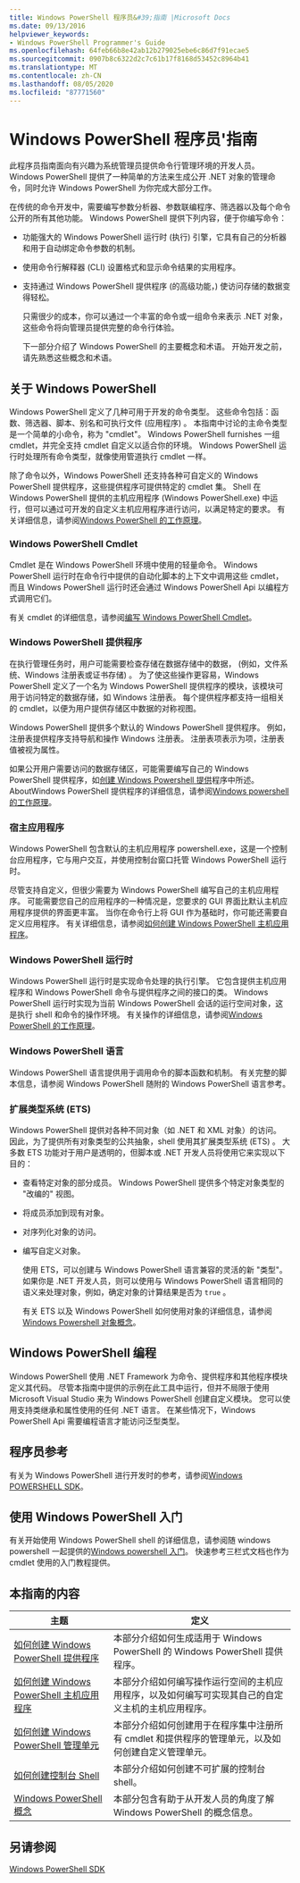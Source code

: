 ```yaml
---
title: Windows PowerShell 程序员&#39;指南 |Microsoft Docs
ms.date: 09/13/2016
helpviewer_keywords:
- Windows PowerShell Programmer's Guide
ms.openlocfilehash: 64feb66b8e42ab12b279025ebe6c86d7f91ecae5
ms.sourcegitcommit: 0907b8c6322d2c7c61b17f8168d53452c8964b41
ms.translationtype: MT
ms.contentlocale: zh-CN
ms.lasthandoff: 08/05/2020
ms.locfileid: "87771560"
---
```

# <a name="windows-powershell-programmer39s-guide"></a>Windows PowerShell 程序员&#39;指南

此程序员指南面向有兴趣为系统管理员提供命令行管理环境的开发人员。 Windows PowerShell 提供了一种简单的方法来生成公开 .NET 对象的管理命令，同时允许 Windows PowerShell 为你完成大部分工作。

在传统的命令开发中，需要编写参数分析器、参数联编程序、筛选器以及每个命令公开的所有其他功能。 Windows PowerShell 提供下列内容，便于你编写命令：

- 功能强大的 Windows PowerShell 运行时 (执行) 引擎，它具有自己的分析器和用于自动绑定命令参数的机制。

- 使用命令行解释器 (CLI) 设置格式和显示命令结果的实用程序。

- 支持通过 Windows PowerShell 提供程序 (的高级功能，) 使访问存储的数据变得轻松。

  只需很少的成本，你可以通过一个丰富的命令或一组命令来表示 .NET 对象，这些命令将向管理员提供完整的命令行体验。

  下一部分介绍了 Windows PowerShell 的主要概念和术语。 开始开发之前，请先熟悉这些概念和术语。

## <a name="about-windows-powershell"></a>关于 Windows PowerShell

Windows PowerShell 定义了几种可用于开发的命令类型。 这些命令包括：函数、筛选器、脚本、别名和可执行文件 (应用程序) 。 本指南中讨论的主命令类型是一个简单的小命令，称为 "cmdlet"。 Windows PowerShell furnishes 一组 cmdlet，并完全支持 cmdlet 自定义以适合你的环境。 Windows PowerShell 运行时处理所有命令类型，就像使用管道执行 cmdlet 一样。

除了命令以外，Windows PowerShell 还支持各种可自定义的 Windows PowerShell 提供程序，这些提供程序可提供特定的 cmdlet 集。 Shell 在 Windows PowerShell 提供的主机应用程序 (Windows PowerShell.exe) 中运行，但可以通过可开发的自定义主机应用程序进行访问，以满足特定的要求。 有关详细信息，请参阅[Windows PowerShell 的工作原理](/previous-versions//ms714658(v=vs.85))。

### <a name="windows-powershell-cmdlets"></a>Windows PowerShell Cmdlet

Cmdlet 是在 Windows PowerShell 环境中使用的轻量命令。 Windows PowerShell 运行时在命令行中提供的自动化脚本的上下文中调用这些 cmdlet，而且 Windows PowerShell 运行时还会通过 Windows PowerShell Api 以编程方式调用它们。

有关 cmdlet 的详细信息，请参阅[编写 Windows PowerShell Cmdlet](../cmdlet/writing-a-windows-powershell-cmdlet.md)。

### <a name="windows-powershell-providers"></a>Windows PowerShell 提供程序

在执行管理任务时，用户可能需要检查存储在数据存储中的数据， (例如，文件系统、Windows 注册表或证书存储) 。 为了使这些操作更容易，Windows PowerShell 定义了一个名为 Windows PowerShell 提供程序的模块，该模块可用于访问特定的数据存储，如 Windows 注册表。 每个提供程序都支持一组相关的 cmdlet，以便为用户提供存储区中数据的对称视图。

Windows PowerShell 提供多个默认的 Windows PowerShell 提供程序。 例如，注册表提供程序支持导航和操作 Windows 注册表。 注册表项表示为项，注册表值被视为属性。

如果公开用户需要访问的数据存储区，可能需要编写自己的 Windows PowerShell 提供程序，如[创建 Windows Powershell 提供](./how-to-create-a-windows-powershell-provider.md)程序中所述。 AboutWindows PowerShell 提供程序的详细信息，请参阅[Windows powershell 的工作原理](/previous-versions//ms714658(v=vs.85))。

### <a name="host-application"></a>宿主应用程序

Windows PowerShell 包含默认的主机应用程序 powershell.exe，这是一个控制台应用程序，它与用户交互，并使用控制台窗口托管 Windows PowerShell 运行时。

尽管支持自定义，但很少需要为 Windows PowerShell 编写自己的主机应用程序。 可能需要您自己的应用程序的一种情况是，您要求的 GUI 界面比默认主机应用程序提供的界面更丰富。 当你在命令行上将 GUI 作为基础时，你可能还需要自定义应用程序。 有关详细信息，请参阅[如何创建 Windows PowerShell 主机应用程序](/powershell/scripting/developer/hosting/writing-a-windows-powershell-host-application)。

### <a name="windows-powershell-runtime"></a>Windows PowerShell 运行时

Windows PowerShell 运行时是实现命令处理的执行引擎。 它包含提供主机应用程序和 Windows PowerShell 命令与提供程序之间的接口的类。 Windows PowerShell 运行时实现为当前 Windows PowerShell 会话的运行空间对象，这是执行 shell 和命令的操作环境。 有关操作的详细信息，请参阅[Windows PowerShell 的工作原理](/previous-versions//ms714658(v=vs.85))。

### <a name="windows-powershell-language"></a>Windows PowerShell 语言

Windows PowerShell 语言提供用于调用命令的脚本函数和机制。 有关完整的脚本信息，请参阅 Windows PowerShell 随附的 Windows PowerShell 语言参考。

### <a name="extended-type-system-ets"></a>扩展类型系统 (ETS) 

Windows PowerShell 提供对各种不同对象（如 .NET 和 XML 对象）的访问。 因此，为了提供所有对象类型的公共抽象，shell 使用其扩展类型系统 (ETS) 。 大多数 ETS 功能对于用户是透明的，但脚本或 .NET 开发人员将使用它来实现以下目的：

- 查看特定对象的部分成员。 Windows PowerShell 提供多个特定对象类型的 "改编的" 视图。

- 将成员添加到现有对象。

- 对序列化对象的访问。

- 编写自定义对象。

  使用 ETS，可以创建与 Windows PowerShell 语言兼容的灵活的新 "类型"。 如果你是 .NET 开发人员，则可以使用与 Windows PowerShell 语言相同的语义来处理对象，例如，确定对象的计算结果是否为 `true` 。

  有关 ETS 以及 Windows PowerShell 如何使用对象的详细信息，请参阅[Windows Powershell 对象概念](/powershell/scripting/learn/understanding-important-powershell-concepts?view=powershell-6)。

## <a name="programming-for-windows-powershell"></a>Windows PowerShell 编程

Windows PowerShell 使用 .NET Framework 为命令、提供程序和其他程序模块定义其代码。 尽管本指南中提供的示例在此工具中运行，但并不局限于使用 Microsoft Visual Studio 来为 Windows PowerShell 创建自定义模块。 您可以使用支持类继承和属性使用的任何 .NET 语言。 在某些情况下，Windows PowerShell Api 需要编程语言才能访问泛型类型。

## <a name="programmers-reference"></a>程序员参考

有关为 Windows PowerShell 进行开发时的参考，请参阅[Windows POWERSHELL SDK](../windows-powershell-reference.md)。

## <a name="getting-started-using-windows-powershell"></a>使用 Windows PowerShell 入门

有关开始使用 Windows PowerShell shell 的详细信息，请参阅随 windows powershell 一起提供的[Windows powershell 入门](/powershell/scripting/getting-started/getting-started-with-windows-powershell)。 快速参考三栏式文档也作为 cmdlet 使用的入门教程提供。

## <a name="contents-of-this-guide"></a>本指南的内容

|主题|定义|
|-----------|----------------|
|[如何创建 Windows PowerShell 提供程序](./how-to-create-a-windows-powershell-provider.md)|本部分介绍如何生成适用于 Windows PowerShell 的 Windows PowerShell 提供程序。|
|[如何创建 Windows PowerShell 主机应用程序](/powershell/scripting/developer/hosting/writing-a-windows-powershell-host-application)|本部分介绍如何编写操作运行空间的主机应用程序，以及如何编写可实现其自己的自定义主机的主机应用程序。|
|[如何创建 Windows PowerShell 管理单元](../cmdlet/how-to-create-a-windows-powershell-snap-in.md)|本部分介绍如何创建用于在程序集中注册所有 cmdlet 和提供程序的管理单元，以及如何创建自定义管理单元。|
|[如何创建控制台 Shell](./how-to-create-a-console-shell.md)|本部分介绍如何创建不可扩展的控制台 shell。|
|[Windows PowerShell 概念](./windows-powershell-concepts.md)|本部分包含有助于从开发人员的角度了解 Windows PowerShell 的概念信息。|

## <a name="see-also"></a>另请参阅

[Windows PowerShell SDK](../windows-powershell-reference.md)
